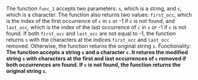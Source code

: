 The function `func_1` accepts two parameters: `s`, which is a string, and `c`, which is a character. The function also returns two values: `first_occ`, which is the index of the first occurrence of `c` in `s` or -1 if `c` is not found, and `last_occ`, which is the index of the last occurrence of `c` in `s` or -1 if `c` is not found. If both `first_occ` and `last_occ` are not equal to -1, the function returns `s` with the characters at the indices `first_occ` and `last_occ` removed. Otherwise, the function returns the original string `s`.
Functionality: **The function accepts a string `s` and a character `c`. It returns the modified string `s` with characters at the first and last occurrences of `c` removed if both occurrences are found. If `c` is not found, the function returns the original string `s`.**